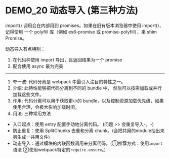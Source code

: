 # DEMO_20 动态导入 (第三种方法)

import() 调用会在内部用到 promises。如果在旧有版本浏览器中使用 import()，记得使用 一个 polyfill 库（例如 es6-promise 或 promise-polyfill），来 shim Promise。

动态导入有点特别：
01. 在代码种使用 import 导出，且返回结果为一个 promise
02. 配合使用 async 最为完美

---

01. 夸一波: 代码分离是 webpack 中最引人注目的特性之一。
02. 介绍: 此特性能够把代码分离到不同的 bundle 中， 然后可以按需加载或并行加载这些文件。
03. 作用: 代码分离可以用于获取更小的 bundle，以及控制资源加载优先级，如果使用合理，会极大影响加载时间。
04. 用法: 三种常用方法
- 入口起点：使用 entry 配置手动地分离代码。 (问题 >> 会重复导入-。-)
- 防止重复：使用 SplitChunks 去重和分离 chunk。(会把共用的module抽出来另生成一共用文件)
- 动态导入：通过模块的内联函数调用来分离代码。(①推荐方式：使用`import`语法 ②使用webpack特定的`require.ensure`。)



